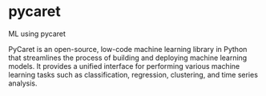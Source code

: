 # pycaret
ML using pycaret

PyCaret is an open-source, low-code machine learning library in Python that streamlines the process of building and deploying machine learning models. It provides a unified interface for performing various machine learning tasks such as classification, regression, clustering, and time series analysis.
